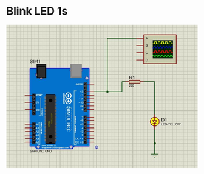 # Blink LED 1s

![](https://github.com/alisson2000rj/SE/blob/master/Exercicio-01%20-%20Blink-alisson1s/blink-alisson-1s.jpg)

  

<!--
By Alisson Cavalcante e Silva
12/09/2018
-->


